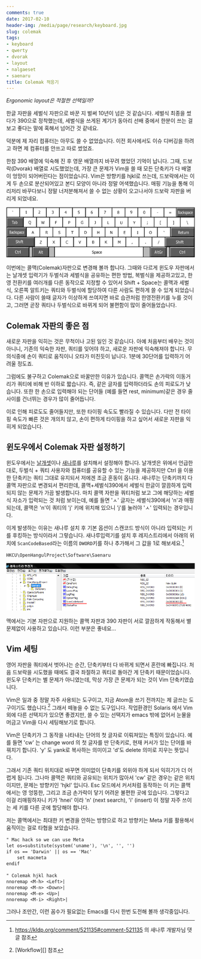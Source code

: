 ```yaml
---
comments: true
date: 2017-02-10
header-img: /media/page/research/keyboard.jpg
slug: colemak
tags:
- keyboard
- qwerty
- dvorak
- layout
- nalgaeset
- saenaru
title: Colemak 적응기
---
```


_Ergonomic layout은 적절한 선택일까?_

한글 자판을 세벌식 자판으로 바꾼 지 벌써 10년이 넘은 것 같습니다.
세벌식 최종을 썼다가 390으로 정착했는데, 세벌식을 쓰게된 계기가 동아리 선배 중에서 한분이 쓰는 걸 보고 좋다는 말에 혹해서 넘어간 것 같네요.

덕분에 제 자리 컴퓨터는 아무도 쓸 수 없었습니다.
이전 회사에서도 이슈 디버깅을 하려고 하면 제 컴퓨터를 안쓰고 따로 썼었죠.

한참 390 배열에 익숙해 진 후 영문 배열까지 바꾸려 했었던 기억이 납니다.
그때, 드보락(Dvorak) 배열로 시도했었는데, 가장 큰 문제가 Vim을 쓸 때 모든 단축키가 다 배열이 엉망이 되어버린다는 점이었습니다.
Vim은 방향키를 hjkl로 쓰는데, 드보락에서는 이게 두 손으로 분산되어있고 본디 모양이 아니라 정말 어색했습니다.
매핑 기능을 통해 이리저리 바꾸다보니 정말 너저분해져서 쓸 수 없는 상황이 오고나서야 드보락 자판을 버리게 되었네요.

![Colemak(콜맥) 자판 배열](../../media/page/research/colemak-layout.png)

이번에는 콜맥(Colemak)자판으로 변경해 볼까 합니다.
그때와 다르게 윈도우 자판에서는 날개셋 입력기가 두벌식과 세벌식을 공유하는 편한 방법, 복벌식을 제공하고있고, 한영 전환키를 여러개를 다른 동작으로 지정할 수 있어서 Shift + Space는 콜맥과 세벌식, 오른쪽 알트키는 쿼티와 두벌식에 할당하여 다른 사람도 편하게 쓸 수 있게 되었습니다.
다른 사람이 쓸때 글자가 이상하게 쓰여지면 바로 습관처럼 한영전환키를 누를 것이고, 그러면 곧장 쿼티나 두벌식으로 바뀌게 되어 불편함이 많이 줄어들었습니다.

## Colemak 자판의 좋은 점

새로운 자판을 익히는 것은 무척이나 고된 일인 것 같습니다.
아예 처음부터 배우는 것이 아니니, 기존의 익숙한 자판, 쿼티를 잊어야 하고, 새로운 자판에 익숙해져야 합니다.
무의식중에 손이 쿼티로 움직이니 오타가 미친듯이 납니다.
1분에 30단어를 입력하기 어려울 정도죠.

그럼에도 불구하고 Colemak으로 바꿀만한 이유가 있습니다.
콜맥은 손가락의 이동거리가 쿼티에 비해 반 이하로 짧습니다.
즉, 같은 글자를 입력하더라도 손의 피로도가 낮습니다.
또한 한 손으로 입력해야 되는 단어들 (예를 들면 rest, minimum)같은 경우 줄 사이를 건너뛰는 경우가 많이 줄어듭니다.

이로 인해 피로도도 줄어들지만, 또한 타이핑 속도도 빨라질 수 있습니다.
다만 전 타이핑 속도가 빠른 것은 개의치 않고, 손이 편하게 타이핑을 하고 싶어서 새로운 자판을 익히게 되었습니다.

## 윈도우에서 Colemak 자판 설정하기

윈도우에서는 [날개셋][ext:nalgaeset]이나 [새나루][ext:saenaru]를 설치해서 설정해야 합니다.
날개셋은 위에서 언급한 대로, 두벌식 + 쿼티 사용자와 컴퓨터를 공유할 수 있는 기능을 제공하지만 Ctrl 을 이용한 단축키는 쿼티 그대로 유지되서 저에겐 조금 혼동이 옵니다.
새나루는 단축키까지 다 콜맥 자판으로 변경되서 편리한데, 콜맥+세벌식390에서 세벌식 한글이 깔끔하게 입력되지 않는 문제가 가끔 발생합니다.
마치 콜맥 자판을 쿼티처럼 보고 그에 해당하는 세벌식 자소가 입력되는 것 처럼 보이는데, 예를 들면 'ㅅ' 글자는 세벌식390에서 'n'과 매핑되는데, 콜맥은 'n'이 쿼티의 'j' 키에 위치해 있으니 'j'를 눌러야 'ㅅ' 입력되는 경우입니다.

이게 발생하는 이유는 새나루 설치 후 기본 옵션이 스캔코드 방식이 아니라 입력되는 키를 후킹하는 방식이라서 그렇습니다.
새나루입력기를 설치 후 레지스트리에서 아래의 위치에 `ScanCodeBased`라는 이름의 `DWORD`키를 하나 추가해서 그 값을 1로 해보세요.[^scancode]

    HKCU\OpenHangulProject\Software\Saenaru

[^scancode]: <https://kldp.org/comment/521135#comment-521135> 의 새나루 개발자님 댓글 참조

![스캔코드를 기본으로 설정하기](../../media/page/research/colemak-scancode.png)

맥에서는 기본 자판으로 지원하는 콜맥 자판과 390 자판이 서로 깔끔하게 작동해서 별 문제없이 사용하고 있습니다.
이런 부분은 좋네요...

[ext:nalgaeset]: http://moogi.new21.org/prg4.html
[ext:saenaru]: http://kldp.net/saenaru/

## Vim 세팅

영어 자판을 쿼티에서 벗어나는 순간, 단축키부터 다 바뀌게 되면서 혼란에 빠집니다.
처음 드보락을 시도했을 때에도 결국 좌절하고 쿼티로 돌아간 게 단축키 때문이었습니다.
윈도우 단축키는 별 문제가 아니였는데, 막상 가장 큰 문제가 되는 것이 Vim 단축키였습니다.

Vim은 일과 중 정말 자주 사용되는 도구이고, 지금 Atom을 쓰기 전까지는 제 글쓰는 도구이기도 했습니다.[^workflow]
그래서 떼놓을 수 없는 도구입니다.
작업환경인 Solaris 에서 Vim외에 다른 선택지가 있으면 좋겠지만, 쓸 수 있는 선택지가 emacs 밖에 없어서 눈물을 머금고 Vim을 다시 세팅해보기로 합니다.

[^workflow]: [Workflow][] 참조

Vim은 단축키가 그 동작을 나타내는 단어의 첫 글자로 이뤄져있는 특징이 있습니다.
예를 들면 'cw' 는 change word 의 첫 글자를 딴 단축키로, 현재 커서가 있는 단어를 바꿔치기 합니다.
'y' 도 yank로 복사하는 의미이고 'd'도 delete 의미로 지우는 뜻입니다.

그래서 기존 쿼티 위치대로 바꾸면 의미없이 단축키를 외위야 하게 되서 익히기가 더 어렵게 됩니다.
그나마 콜맥은 쿼티와 공유되는 위치가 많아서 'cw' 같은 경우는 같은 위치이지만, 문제는 방향키인 'hjkl' 입니다.
Esc 모드에서 커서처럼 동작하는 이 키는 콜맥에서는 영 엉뚱한, 그리고 조금 손가락이 닿기 어려운 불편한 곳에 있습니다.
그렇다고 이걸 리매핑하자니 키가 'hnei' 이라 'n' (next search), 'i' (insert) 이 정말 자주 쓰이는 세 키를 다른 곳에 할당해야 합니다.

저는 콜맥에서는 최대한 키 변경을 안하는 방향으로 하고 방향키는 Meta 키를 활용해서 움직이는 걸로 타협을 보았습니다.

````vi
" Mac hack so we can use Meta
let os=substitute(system('uname'), '\n', '', '')
if os == 'Darwin' || os == 'Mac'
    set macmeta
endif

" Colemak hjkl hack
nnoremap <M-h> <Left>|
nnoremap <M-n> <Down>|
nnoremap <M-e> <Up>|
nnoremap <M-i> <Right>|
````

그러나 조만간, 이런 꼼수가 필요없는 Emacs를 다시 한번 도전해 볼까 생각중입니다.
